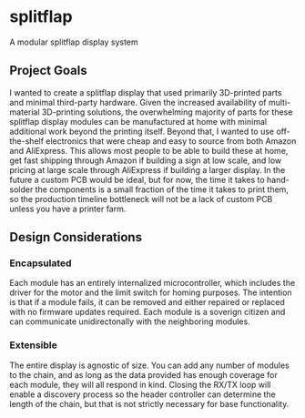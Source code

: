 # splitflap
A modular splitflap display system

## Project Goals
I wanted to create a splitflap display that used primarily 3D-printed parts and minimal third-party hardware. Given the increased availability of multi-material 3D-printing solutions, the overwhelming majority of parts for these splitflap display modules can be manufactured at home with minimal additional work beyond the printing itself. 
Beyond that, I wanted to use off-the-shelf electronics that were cheap and easy to source from both Amazon and AliExpress. This allows most people to be able to build these at home, get fast shipping through Amazon if building a sign at low scale, and low pricing at large scale through AliExpress if building a larger display. 
In the future a custom PCB would be ideal, but for now, the time it takes to hand-solder the components is a small fraction of the time it takes to print them, so the production timeline bottleneck will not be a lack of custom PCB unless you have a printer farm.

## Design Considerations

### Encapsulated
Each module has an entirely internalized microcontroller, which includes the driver for the motor and the limit switch for homing purposes. The intention is that if a module fails, it can be removed and either repaired or replaced with no firmware updates required. Each module is a soverign citizen and can communicate unidirectonally with the neighboring modules. 

### Extensible
The entire display is agnostic of size. You can add any number of modules to the chain, and as long as the data provided has enough coverage for each module, they will all respond in kind. Closing the RX/TX loop will enable a discovery process so the header controller can determine the length of the chain, but that is not strictly necessary for base functionality. 
